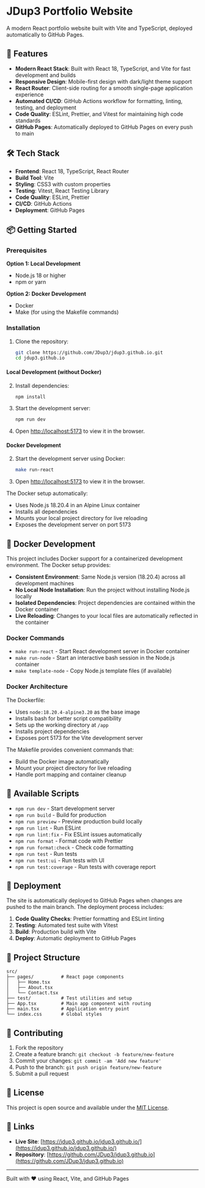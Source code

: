 # JDup3 Portfolio Website

A modern React portfolio website built with Vite and TypeScript, deployed automatically to GitHub Pages.

## 🚀 Features

- **Modern React Stack**: Built with React 18, TypeScript, and Vite for fast development and builds
- **Responsive Design**: Mobile-first design with dark/light theme support
- **React Router**: Client-side routing for a smooth single-page application experience
- **Automated CI/CD**: GitHub Actions workflow for formatting, linting, testing, and deployment
- **Code Quality**: ESLint, Prettier, and Vitest for maintaining high code standards
- **GitHub Pages**: Automatically deployed to GitHub Pages on every push to main

## 🛠️ Tech Stack

- **Frontend**: React 18, TypeScript, React Router
- **Build Tool**: Vite
- **Styling**: CSS3 with custom properties
- **Testing**: Vitest, React Testing Library
- **Code Quality**: ESLint, Prettier
- **CI/CD**: GitHub Actions
- **Deployment**: GitHub Pages

## 📦 Getting Started

### Prerequisites

**Option 1: Local Development**

- Node.js 18 or higher
- npm or yarn

**Option 2: Docker Development**

- Docker
- Make (for using the Makefile commands)

### Installation

1. Clone the repository:
   ```bash
   git clone https://github.com/JDup3/jdup3.github.io.git
   cd jdup3.github.io
   ```

#### Local Development (without Docker)

2. Install dependencies:

   ```bash
   npm install
   ```

3. Start the development server:

   ```bash
   npm run dev
   ```

4. Open [http://localhost:5173](http://localhost:5173) to view it in the browser.

#### Docker Development

2. Start the development server using Docker:

   ```bash
   make run-react
   ```

3. Open [http://localhost:5173](http://localhost:5173) to view it in the browser.

The Docker setup automatically:

- Uses Node.js 18.20.4 in an Alpine Linux container
- Installs all dependencies
- Mounts your local project directory for live reloading
- Exposes the development server on port 5173

## 🐳 Docker Development

This project includes Docker support for a containerized development environment. The Docker setup provides:

- **Consistent Environment**: Same Node.js version (18.20.4) across all development machines
- **No Local Node Installation**: Run the project without installing Node.js locally
- **Isolated Dependencies**: Project dependencies are contained within the Docker container
- **Live Reloading**: Changes to your local files are automatically reflected in the container

### Docker Commands

- `make run-react` - Start React development server in Docker container
- `make run-node` - Start an interactive bash session in the Node.js container
- `make template-node` - Copy Node.js template files (if available)

### Docker Architecture

The Dockerfile:

- Uses `node:18.20.4-alpine3.20` as the base image
- Installs bash for better script compatibility
- Sets up the working directory at `/app`
- Installs project dependencies
- Exposes port 5173 for the Vite development server

The Makefile provides convenient commands that:

- Build the Docker image automatically
- Mount your project directory for live reloading
- Handle port mapping and container cleanup

## 🧪 Available Scripts

- `npm run dev` - Start development server
- `npm run build` - Build for production
- `npm run preview` - Preview production build locally
- `npm run lint` - Run ESLint
- `npm run lint:fix` - Fix ESLint issues automatically
- `npm run format` - Format code with Prettier
- `npm run format:check` - Check code formatting
- `npm run test` - Run tests
- `npm run test:ui` - Run tests with UI
- `npm run test:coverage` - Run tests with coverage report

## 🚀 Deployment

The site is automatically deployed to GitHub Pages when changes are pushed to the main branch. The deployment process includes:

1. **Code Quality Checks**: Prettier formatting and ESLint linting
2. **Testing**: Automated test suite with Vitest
3. **Build**: Production build with Vite
4. **Deploy**: Automatic deployment to GitHub Pages

## 📁 Project Structure

```
src/
├── pages/          # React page components
│   ├── Home.tsx
│   ├── About.tsx
│   └── Contact.tsx
├── test/           # Test utilities and setup
├── App.tsx         # Main app component with routing
├── main.tsx        # Application entry point
└── index.css       # Global styles
```

## 🤝 Contributing

1. Fork the repository
2. Create a feature branch: `git checkout -b feature/new-feature`
3. Commit your changes: `git commit -am 'Add new feature'`
4. Push to the branch: `git push origin feature/new-feature`
5. Submit a pull request

## 📄 License

This project is open source and available under the [MIT License](LICENSE).

## 🔗 Links

- **Live Site**: [https://jdup3.github.io/jdup3.github.io/](https://jdup3.github.io/jdup3.github.io/)
- **Repository**: [https://github.com/JDup3/jdup3.github.io](https://github.com/JDup3/jdup3.github.io)

---

Built with ❤️ using React, Vite, and GitHub Pages
